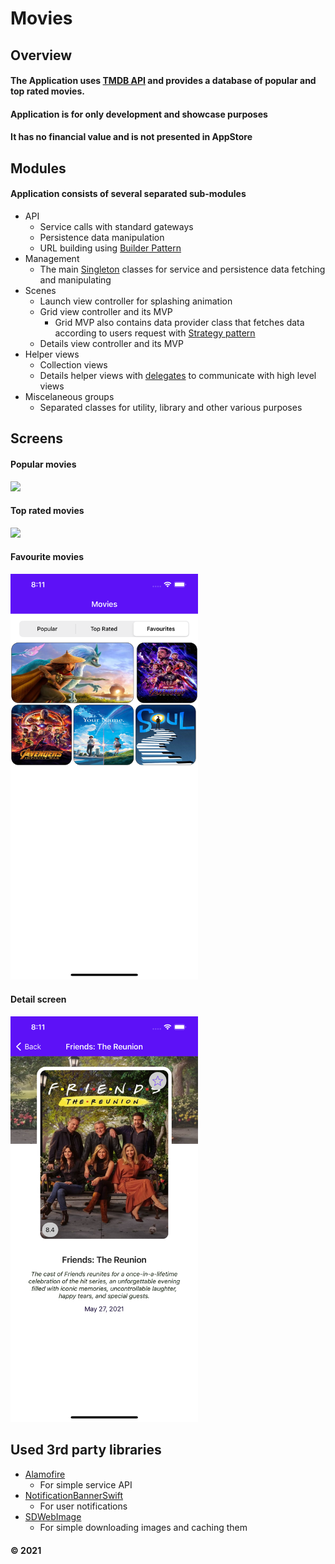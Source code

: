 # Movies
## Overview
#### The Application uses [TMDB API](https://www.themoviedb.org/documentation/api) and provides a database of popular and top rated movies.

#### Application is for only development and showcase purposes
#### It has no financial value and is not presented in AppStore


## Modules

#### Application consists of several separated sub-modules

* API
    - Service calls with standard gateways
    - Persistence data manipulation 
    - URL building using [Builder Pattern](https://en.wikipedia.org/wiki/Builder_pattern)
* Management
    - The main [Singleton](https://en.wikipedia.org/wiki/Singleton_pattern) classes for service and persistence data fetching and manipulating
* Scenes
    - Launch view controller for splashing animation
    - Grid view controller and its MVP
        - Grid MVP also contains data provider class that fetches data according to users request with [Strategy pattern](https://en.wikipedia.org/wiki/Strategy_pattern)
    - Details view controller and its MVP
* Helper views
    - Collection views
    - Details helper views with [delegates](https://en.wikipedia.org/wiki/Delegation_pattern) to communicate with high level views
* Miscelaneous groups
    - Separated classes for utility, library and other various purposes 


## Screens

#### Popular movies
<img src="/images/popular.png" width="300">

#### Top rated movies
<img src="/images/topRated.png" width="300">

#### Favourite movies
<img src="/images/favourite.png" width="300">

#### Detail screen
<img src="/images/details.png" width="300">


## Used 3rd party libraries

* [Alamofire](https://github.com/Alamofire/Alamofire)
    - For simple service API
* [NotificationBannerSwift](http://cocoadocs.org/docsets/NotificationBannerSwift/1.0.1/)
    - For user notifications
* [SDWebImage](https://github.com/SDWebImage/SDWebImage)
    - For simple downloading images and caching them

#### © 2021

